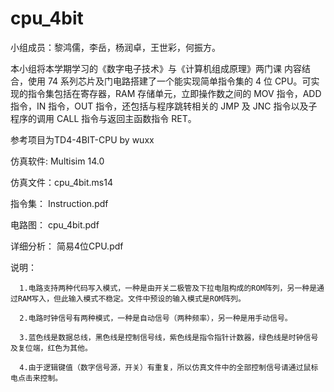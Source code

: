 # cpu_4bit


小组成员：黎鸿儒，李岳，杨润卓，王世彩，何振方。

本小组将本学期学习的《数字电子技术》与《计算机组成原理》两门课 内容结合，使用 74 系列芯片及门电路搭建了一个能实现简单指令集的 4 位 CPU。可实现的指令集包括在寄存器，RAM 存储单元，立即操作数之间的 MOV 指令，ADD 指令，IN 指令，OUT 指令，还包括与程序跳转相关的 JMP 及 JNC 指令以及子程序的调用 CALL 指令与返回主函数指令 RET。

参考项目为TD4-4BIT-CPU by wuxx

仿真软件: Multisim 14.0

仿真文件：cpu_4bit.ms14

指令集：  Instruction.pdf

电路图：  cpu_4bit.pdf

详细分析： 简易4位CPU.pdf

说明： 

      1.电路支持两种代码写入模式，一种是由开关二极管及下拉电阻构成的ROM阵列，另一种是通过RAM写入，但此输入模式不稳定。文件中预设的输入模式是ROM阵列。
      
      2.电路时钟信号有两种模式，一种是自动信号（两种频率），另一种是用手动信号。
      
      3.蓝色线是数据总线，黑色线是控制信号线，紫色线是指令指针计数器，绿色线是时钟信号及复位端，红色为其他。
      
      4.由于逻辑键值（数字信号源，开关）有重复，所以仿真文件中的全部控制信号请通过鼠标电点击来控制。
